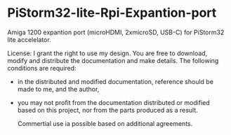 # PiStorm32-lite-Rpi-Expantion-port
Amiga 1200 expantion port (microHDMI, 2xmicroSD, USB-C) for PiStorm32 lite accelelator.

License:
I grant the right to use my design.
You are free to download, modify and distribute the documentation and make details.
The following conditions are required:
- in the distributed and modified documentation, reference should be made to me, and the author,
- you may not profit from the documentation distributed or modified based on this project, nor from the parts produced as a result.

  Commertial use ia possible based on additional agreements.
